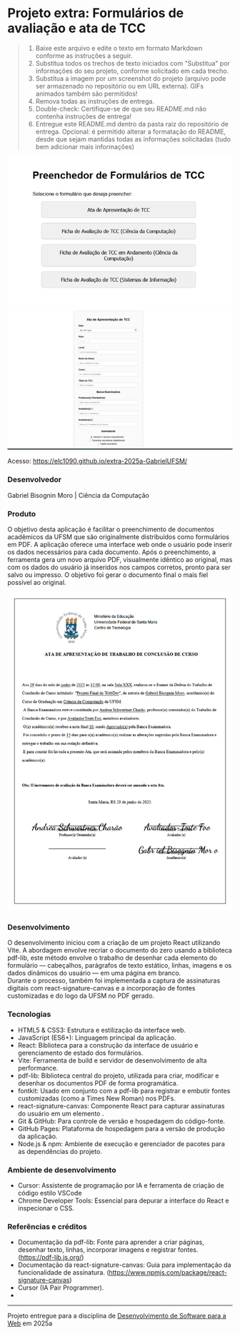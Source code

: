 
# Projeto extra: Formulários de avaliação e ata de TCC

> 1. Baixe este arquivo e edite o texto em formato Markdown conforme as instruções a seguir.
> 2. Substitua todos os trechos de texto iniciados com "Substitua" por informações do seu projeto, conforme solicitado em cada trecho.
> 3. Substitua a imagem por um screenshot do projeto (arquivo pode ser armazenado no repositório ou em URL externa). GIFs animados também são permitidos!
> 4. Remova todas as instruções de entrega.
> 5. Double-check: Certifique-se de que seu README.md não contenha instruções de entrega!
> 6. Entregue este README.md dentro da pasta raiz do repositório de entrega.
> Opcional: é permitido alterar a formatação do README, desde que sejam mantidas todas as informações solicitadas (tudo bem adicionar mais informações)

<img src="Captura de tela 2025-06-29 134803.png" alt="desktop preview" width="720"/>
<img src="Captura de tela 2025-06-29 134830.png" alt="desktop preview" width="720"/>


Acesso: https://elc1090.github.io/extra-2025a-GabrielUFSM/


### Desenvolvedor
Gabriel Bisognin Moro | Ciência da Computação

### Produto
O objetivo desta aplicação é facilitar o preenchimento de documentos acadêmicos da UFSM que são originalmente distribuídos como formulários em PDF. A aplicação oferece uma interface web onde o usuário pode inserir os dados necessários para cada documento. Após o preenchimento, a ferramenta gera um novo arquivo PDF, visualmente idêntico ao original, mas com os dados do usuário já inseridos nos campos corretos, pronto para ser salvo ou impresso. O objetivo foi gerar o documento final o mais fiel possível ao original.

<img src="Captura de tela 2025-06-29 135036.png" alt="desktop preview" width="720"/>

### Desenvolvimento
O desenvolvimento iniciou com a criação de um projeto React utilizando Vite. A abordagem envolve recriar o documento do zero usando a biblioteca pdf-lib, este método envolve o trabalho de desenhar cada elemento do formulário — cabeçalhos, parágrafos de texto estático, linhas, imagens e os dados dinâmicos do usuário — em uma página em branco.   
Durante o processo, também foi implementada a captura de assinaturas digitais com react-signature-canvas e a incorporação de fontes customizadas e do logo da UFSM no PDF gerado.  

### Tecnologias
- HTML5 & CSS3: Estrutura e estilização da interface web.
- JavaScript (ES6+): Linguagem principal da aplicação.
- React: Biblioteca para a construção da interface de usuário e gerenciamento de estado dos formulários.
- Vite: Ferramenta de build e servidor de desenvolvimento de alta performance.
- pdf-lib: Biblioteca central do projeto, utilizada para criar, modificar e desenhar os documentos PDF de forma programática.
- fontkit: Usado em conjunto com a pdf-lib para registrar e embutir fontes customizadas (como a Times New Roman) nos PDFs.
- react-signature-canvas: Componente React para capturar assinaturas do usuário em um elemento <canvas>.
- Git & GitHub: Para controle de versão e hospedagem do código-fonte.
- GitHub Pages: Plataforma de hospedagem para a versão de produção da aplicação.
- Node.js & npm: Ambiente de execução e gerenciador de pacotes para as dependências do projeto.

### Ambiente de desenvolvimento
- Cursor: Assistente de programação por IA e ferramenta de criação de código estilo VSCode
- Chrome Developer Tools: Essencial para depurar a interface do React e inspecionar o CSS.

### Referências e créditos
- Documentação da pdf-lib: Fonte para aprender a criar páginas, desenhar texto, linhas, incorporar imagens e registrar fontes. (https://pdf-lib.js.org/)
- Documentação da react-signature-canvas: Guia para implementação da funcionalidade de assinatura. (https://www.npmjs.com/package/react-signature-canvas)
- Cursor (IA Pair Programmer).
- 
---
Projeto entregue para a disciplina de [Desenvolvimento de Software para a Web](http://github.com/andreainfufsm/elc1090-2025a) em 2025a
